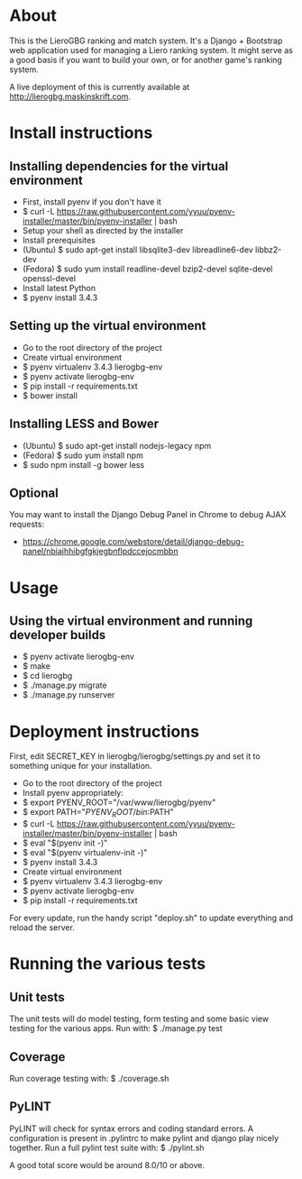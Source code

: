 About
============
This is the LieroGBG ranking and match system. It's a Django + Bootstrap web application used for managing a Liero ranking system. It might serve as a good basis if you want to build your own, or for another game's ranking system.

A live deployment of this is currently available at http://lierogbg.maskinskrift.com.

Install instructions
====================

Installing dependencies for the virtual environment
---------------------------------------------------

* First, install pyenv if you don't have it
* $ curl -L https://raw.githubusercontent.com/yyuu/pyenv-installer/master/bin/pyenv-installer | bash
* Setup your shell as directed by the installer
* Install prerequisites
* (Ubuntu) $ sudo apt-get install libsqlite3-dev libreadline6-dev libbz2-dev
* (Fedora) $ sudo yum install readline-devel bzip2-devel sqlite-devel openssl-devel
* Install latest Python
* $ pyenv install 3.4.3

Setting up the virtual environment
----------------------------------

* Go to the root directory of the project
* Create virtual environment
* $ pyenv virtualenv 3.4.3 lierogbg-env
* $ pyenv activate lierogbg-env
* $ pip install -r requirements.txt
* $ bower install

Installing LESS and Bower
---------------
* (Ubuntu) $ sudo apt-get install nodejs-legacy npm
* (Fedora) $ sudo yum install npm
* $ sudo npm install -g bower less

Optional
--------
You may want to install the Django Debug Panel in Chrome to debug AJAX
requests:
* https://chrome.google.com/webstore/detail/django-debug-panel/nbiajhhibgfgkjegbnflpdccejocmbbn

Usage
=====

Using the virtual environment and running developer builds
----------------------------------------------------------
* $ pyenv activate lierogbg-env
* $ make
* $ cd lierogbg
* $ ./manage.py migrate
* $ ./manage.py runserver

Deployment instructions
===================
First, edit SECRET_KEY in lierogbg/lierogbg/settings.py and set it to something unique
for your installation.

* Go to the root directory of the project
* Install pyenv appropriately:
* $ export PYENV_ROOT="/var/www/lierogbg/pyenv"
* $ export PATH="$PYENV_ROOT/bin:$PATH"
* $ curl -L https://raw.githubusercontent.com/yyuu/pyenv-installer/master/bin/pyenv-installer | bash
* $ eval "$(pyenv init -)"
* $ eval "$(pyenv virtualenv-init -)"
* $ pyenv install 3.4.3
* Create virtual environment
* $ pyenv virtualenv 3.4.3 lierogbg-env
* $ pyenv activate lierogbg-env
* $ pip install -r requirements.txt

For every update, run the handy script "deploy.sh" to update everything and
reload the server.

Running the various tests
=========================

Unit tests
----------
The unit tests will do model testing, form testing and some basic view
testing for the various apps. Run with:
    $ ./manage.py test

Coverage
--------
Run coverage testing with:
    $ ./coverage.sh

PyLINT
------
PyLINT will check for syntax errors and coding standard errors. A configuration
is present in .pylintrc to make pylint and django play nicely together.
Run a full pylint test suite with:
    $ ./pylint.sh

A good total score would be around 8.0/10 or above.
